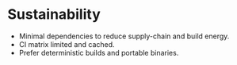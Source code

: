 
# Sustainability
- Minimal dependencies to reduce supply-chain and build energy.
- CI matrix limited and cached.
- Prefer deterministic builds and portable binaries.
